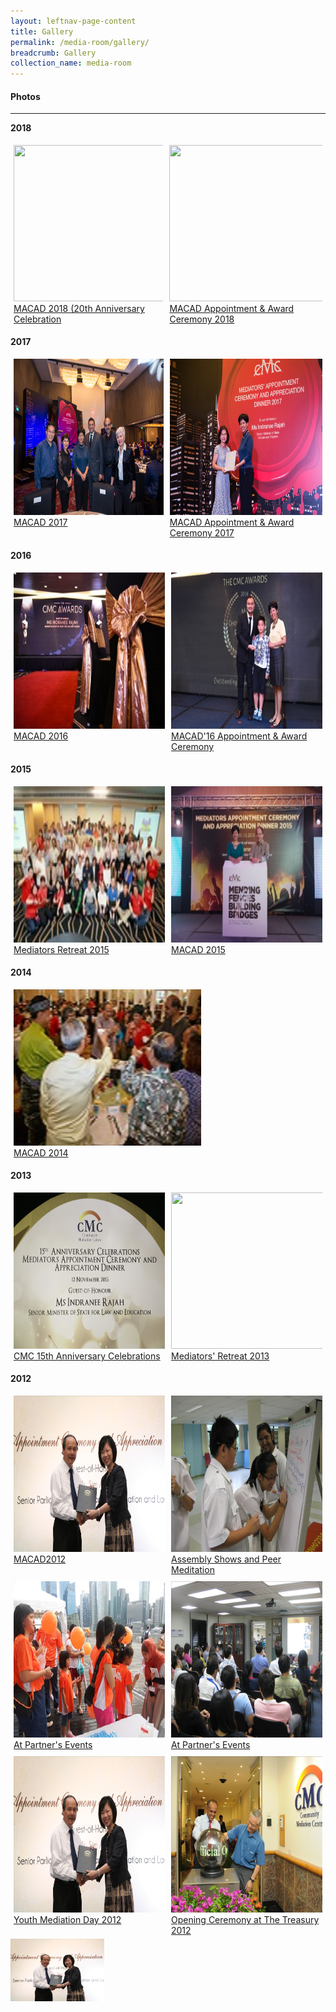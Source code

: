 ```yaml
---
layout: leftnav-page-content
title: Gallery
permalink: /media-room/gallery/
breadcrumb: Gallery
collection_name: media-room
---
```


#### Photos
---

<style>
.row {
  display: flex;
}

.column {
  padding: 5px;
  flex-start: 10%;
}

.row .column img {
  width: 300px;
  height: 250px;
}
</style>


**2018**
<div class="row">
  <div class="column">
    <img src="/images/MACAD2018-97.jpg"><br>
    <a href="/media-room/macad-appointment-award-ceremony/">MACAD 2018 (20th Anniversary Celebration</a>
  </div>
  <div class="column">
    <img src="/images/P2M-Mediator-Appointment-Ceremony-P2-333.jpg"><br>
    <a href="#">MACAD Appointment & Award Ceremony 2018</a>
  </div>
</div>

**2017**
<div class="row">
  <div class="column">
    <img src="/images/MACAD2017-190.jpg"><br>
    <a href="#">MACAD 2017</a>
  </div>
  <div class="column">
    <img src="/images/MACAD2017-085.jpg"><br>
    <a href="#">MACAD Appointment & Award Ceremony 2017</a>
  </div>
</div>

**2016**
<div class="row">
  <div class="column">
    <img src="/images/macad2016thumbnail.jpg"><br>
    <a href="#">MACAD 2016</a>
  </div>
  <div class="column">
    <img src="/images/macad2016awardthumbnail.jpg"><br>
    <a href="#">MACAD'16 Appointment & Award Ceremony</a>
  </div>
</div>

**2015**
<div class="row">
  <div class="column">
    <img src="/images/Albumthumbnail.jpeg"><br>
    <a href="#">Mediators Retreat 2015</a>
  </div>
  <div class="column">
    <img src="/images/MACAD2015thumbnail.jpg"><br>
     <a href="#">MACAD 2015</a>
  </div>
</div>

**2014**
<div class="row">
  <div class="column">
    <img src="/images/Img0187.jpg"><br>
    <a href="#">MACAD 2014</a>
  </div>
</div>

**2013**
<div class="row">
  <div class="column">
    <img src="/images/Img0002.jpg"><br>
     <a href="#">CMC 15th Anniversary Celebrations</a>
  </div>
  <div class="column">
    <img src="/images/SAM_0070.jpeg"><br>
    <a href="#">Mediators' Retreat 2013</a>
  </div>
</div>

**2012**
<div class="row">
  <div class="column">
    <img src="/images/IMG_7913.jpg"><br>
     <a href="#">MACAD2012</a>
  </div>
  <div class="column">
    <img src="/images/IMG_5746.jpg"><br>
        <a href="#">Assembly Shows and Peer Meditation</a>
  </div>
</div>

<div class="row">
  <div class="column">
    <img src="/images/DSCN0181.jpg"><br>
    <a href="#">At Partner's Events</a>
  </div>
  <div class="column">
    <img src="/images/IMG_7089.jpg"><br>
    <a href="#">At Partner's Events</a>
  </div>
</div>

<div class="row">
  <div class="column">
    <img src="/images/IMG_7913.jpg"><br>
    <a href="#">Youth Mediation Day 2012</a>
  </div>
  <div class="column">
    <img src="/images/2_2.jpg"><br>
    <a href="#">Opening Ceremony at The Treasury 2012</a>
  </div>
</div>


<a href="/images/IMG_7913.jpg">
  <img src="/images/IMG_7913.jpg" alt="Forest" style="width:150px">
</a>
